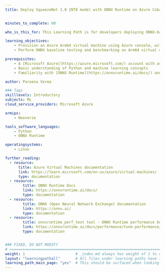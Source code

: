 ```yaml
---
title: Deploy SqueezeNet 1.0 INT8 model with ONNX Runtime on Azure Cobalt 100

   
minutes_to_complete: 60   

who_is_this_for: This Learning Path is for developers deploying ONNX-based applications on Arm-based machines.

learning_objectives:
    - Provision an Azure Arm64 virtual machine using Azure console, with Ubuntu Pro 24.04 LTS as the base image
    - Perform ONNX baseline testing and benchmarking on Arm64 virtual machines

prerequisites:
    - A [Microsoft Azure](https://azure.microsoft.com/) account with access to Cobalt 100 based instances (Dpsv6)
    - Basic understanding of Python and machine learning concepts
    - Familiarity with [ONNX Runtime](https://onnxruntime.ai/docs/) and Azure cloud services

author: Pareena Verma    

### Tags
skilllevels: Introductory
subjects: ML
cloud_service_providers: Microsoft Azure

armips:
    - Neoverse

tools_software_languages:
    - Python
    - ONNX Runtime

operatingsystems:
    - Linux

further_reading:
  - resource:
      title: Azure Virtual Machines documentation
      link: https://learn.microsoft.com/en-us/azure/virtual-machines/
      type: documentation
  - resource:
        title: ONNX Runtime Docs
        link: https://onnxruntime.ai/docs/
        type: documentation
  - resource:
        title: ONNX (Open Neural Network Exchange) documentation
        link: https://onnx.ai/
        type: documentation
  - resource:
        title: onnxruntime_perf_test tool - ONNX Runtime performance benchmarking
        link: https://onnxruntime.ai/docs/performance/tune-performance/profiling-tools.html#in-code-performance-profiling
        type: documentation


### FIXED, DO NOT MODIFY
# ================================================================================
weight: 1                       # _index.md always has weight of 1 to order correctly
layout: "learningpathall"       # All files under learning paths have this same wrapper
learning_path_main_page: "yes"  # This should be surfaced when looking for related content. Only set for _index.md of learning path content.
---
```

